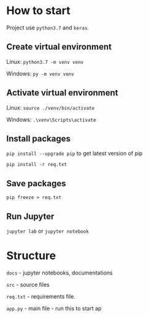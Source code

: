 # How to start
Project use `python3.7` and `keras`.

## Create virtual environment
Linux: `python3.7 -m venv venv`

Windows: `py -m venv venv`
## Activate virtual environment
Linux: `source ./venv/bin/activate`

Windows: `.\venv\Scripts\activate`

## Install packages
`pip install --upgrade pip` to get latest version of pip

`pip install -r req.txt`

## Save packages
`pip freeze > req.txt`

## Run Jupyter 
`jupyter lab` or `jupyter notebook`

# Structure
`docs` - jupyter notebooks, documentations

`src` - source files

`req.txt` - requirements file.

`app.py` - main file - run this to start ap
